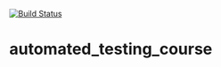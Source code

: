 [![Build Status](https://travis-ci.org/arturjacques/automated_testing_course.svg?branch=master)](https://travis-ci.org/arturjacques/automated_testing_course)

# automated_testing_course

